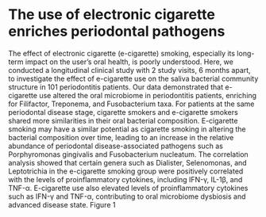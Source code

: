 # The use of electronic cigarette enriches periodontal pathogens 
The effect of electronic cigarette (e-cigarette) smoking, especially its long-term impact on the user’s oral health, is poorly understood. Here, we conducted a longitudinal clinical study with 2 study visits, 6 months apart, to investigate the effect of e-cigarette use on the saliva bacterial community structure in 101 periodontitis patients. Our data demonstrated that e-cigarette use altered the oral microbiome in periodontitis patients, enriching for Filifactor, Treponema, and Fusobacterium taxa. For patients at the same periodontal disease stage, cigarette smokers and e-cigarette smokers shared more similarities in their oral bacterial composition. E-cigarette smoking may have a similar potential as cigarette smoking in altering the bacterial composition over time, leading to an increase in the relative abundance of periodontal disease-associated pathogens such as Porphyromonas gingivalis and Fusobacterium nucleatum. The correlation analysis showed that certain genera such as Dialister, Selenomonas, and Leptotrichia in the e-cigarette smoking group were positively correlated with the levels of proinflammatory cytokines, including IFN-γ, IL-1β, and TNF-α. E-cigarette use also elevated levels of proinflammatory cytokines such as IFN-γ and TNF-α, contributing to oral microbiome dysbiosis and advanced disease state.
Figure 1

